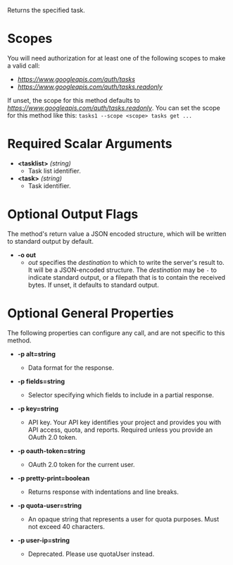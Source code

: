 Returns the specified task.
# Scopes

You will need authorization for at least one of the following scopes to make a valid call:

* *https://www.googleapis.com/auth/tasks*
* *https://www.googleapis.com/auth/tasks.readonly*

If unset, the scope for this method defaults to *https://www.googleapis.com/auth/tasks.readonly*.
You can set the scope for this method like this: `tasks1 --scope <scope> tasks get ...`
# Required Scalar Arguments
* **&lt;tasklist&gt;** *(string)*
    - Task list identifier.
* **&lt;task&gt;** *(string)*
    - Task identifier.

# Optional Output Flags

The method's return value a JSON encoded structure, which will be written to standard output by default.

* **-o out**
    - *out* specifies the *destination* to which to write the server's result to.
      It will be a JSON-encoded structure.
      The *destination* may be `-` to indicate standard output, or a filepath that is to contain the received bytes.
      If unset, it defaults to standard output.
# Optional General Properties

The following properties can configure any call, and are not specific to this method.

* **-p alt=string**
    - Data format for the response.

* **-p fields=string**
    - Selector specifying which fields to include in a partial response.

* **-p key=string**
    - API key. Your API key identifies your project and provides you with API access, quota, and reports. Required unless you provide an OAuth 2.0 token.

* **-p oauth-token=string**
    - OAuth 2.0 token for the current user.

* **-p pretty-print=boolean**
    - Returns response with indentations and line breaks.

* **-p quota-user=string**
    - An opaque string that represents a user for quota purposes. Must not exceed 40 characters.

* **-p user-ip=string**
    - Deprecated. Please use quotaUser instead.

